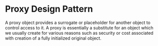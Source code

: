 # Proxy Design Pattern
A proxy object provides a surrogate or placeholder for another object to control access to it. A proxy is essentially a substitute for an object which we usually create for various reasons such as security or cost associated with creation of a fully initialized original object.
